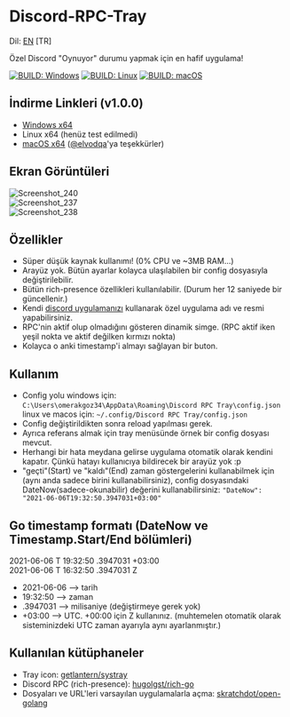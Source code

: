 # Discord-RPC-Tray

Dil: [EN](/README.md) [TR]

Özel Discord "Oynuyor" durumu yapmak için en hafif uygulama!  
  
[![BUILD: Windows](https://github.com/omerakgoz34/Discord-RPC-Tray/actions/workflows/build-windows.yml/badge.svg)](https://github.com/omerakgoz34/Discord-RPC-Tray/actions/workflows/build-windows.yml)
[![BUILD: Linux](https://github.com/omerakgoz34/Discord-RPC-Tray/actions/workflows/build-linux.yml/badge.svg)](https://github.com/omerakgoz34/Discord-RPC-Tray/actions/workflows/build-linux.yml)
[![BUILD: macOS](https://github.com/omerakgoz34/Discord-RPC-Tray/actions/workflows/build-macos.yml/badge.svg)](https://github.com/omerakgoz34/Discord-RPC-Tray/actions/workflows/build-macos.yml)  

## İndirme Linkleri (v1.0.0)

* [Windows x64](https://github.com/omerakgoz34/Discord-RPC-Tray/releases/download/v1.0.0/Discord-RPC-Tray_v1.0.0_windows64.zip)
* Linux x64 (henüz test edilmedi)
* [macOS x64](https://github.com/omerakgoz34/Discord-RPC-Tray/releases/download/v1.0.0/Discord-RPC-Tray_v1.0.0_macos64.app.zip) ([@elvodqa](https://github.com/elvodqa)'ya teşekkürler)

## Ekran Görüntüleri

![Screenshot_240](https://user-images.githubusercontent.com/49201485/120932531-e7ed1800-c6fe-11eb-9d3b-dd016403f6df.png)  
![Screenshot_237](https://user-images.githubusercontent.com/49201485/120929660-8757de00-c6f2-11eb-87b8-74cbab6ecb02.png)  
![Screenshot_238](https://user-images.githubusercontent.com/49201485/120929803-2b418980-c6f3-11eb-8fd2-7598656fe9ec.png)  

## Özellikler

* Süper düşük kaynak kullanımı! (0% CPU ve ~3MB RAM...)
* Arayüz yok. Bütün ayarlar kolayca ulaşılabilen bir config dosyasıyla değiştirilebilir.
* Bütün rich-presence özellikleri kullanılabilir. (Durum her 12 saniyede bir güncellenir.)
* Kendi [discord uygulamanızı](https://discord.com/developers/applications) kullanarak özel uygulama adı ve resmi yapabilirsiniz.
* RPC'nin aktif olup olmadığını gösteren dinamik simge. (RPC aktif iken yeşil nokta ve aktif değilken kırmızı nokta)
* Kolayca o anki timestamp'i almayı sağlayan bir buton.

## Kullanım

* Config yolu windows için: `C:\Users\omerakgoz34\AppData\Roaming\Discord RPC Tray\config.json` linux ve macos için: `~/.config/Discord RPC Tray/config.json`
* Config değiştirildikten sonra reload yapılması gerek.
* Ayrıca referans almak için tray menüsünde örnek bir config dosyası mevcut.
* Herhangi bir hata meydana gelirse uygulama otomatik olarak kendini kapatır. Çünkü hatayı kullanıcıya bildirecek bir arayüz yok :p
* "geçti"(Start) ve "kaldı"(End) zaman göstergelerini kullanabilmek için (aynı anda sadece birini kullanabilirsiniz), config dosyasındaki DateNow(sadece-okunabilir) değerini kullanabilirsiniz: `"DateNow": "2021-06-06T19:32:50.3947031+03:00"`

## Go timestamp formatı (DateNow ve Timestamp.Start/End bölümleri)

2021-06-06 T 19:32:50 .3947031 +03:00  
2021-06-06 T 16:32:50 .3947031 Z

* 2021-06-06 --> tarih
* 19:32:50 --> zaman
* .3947031 --> milisaniye (değiştirmeye gerek yok)
* +03:00 --> UTC. +00:00 için Z kullanınız. (muhtemelen otomatik olarak sisteminizdeki UTC zaman ayarıyla aynı ayarlanmıştır.)

## Kullanılan kütüphaneler

* Tray icon: [getlantern/systray](https://github.com/getlantern/systray)
* Discord RPC (rich-presence): [hugolgst/rich-go](https://github.com/hugolgst/rich-go)
* Dosyaları ve URL'leri varsayılan uygulamalarla açma: [skratchdot/open-golang](https://github.com/skratchdot/open-golang)
